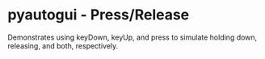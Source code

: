 # pyautogui - Press/Release

Demonstrates using keyDown, keyUp, and press to simulate holding down,
releasing, and both, respectively.